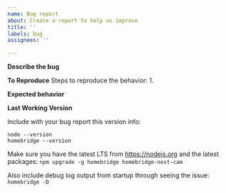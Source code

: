 ```yaml
---
name: Bug report
about: Create a report to help us improve
title: ''
labels: bug
assignees: ''

---
```

**Describe the bug**

**To Reproduce**
Steps to reproduce the behavior:
1. 

**Expected behavior**

**Last Working Version**

Include with your bug report this version info:
```
node --version
homebridge --version
```

Make sure you have the latest LTS from https://nodejs.org
and the latest packages: `npm upgrade -g homebridge homebridge-nest-cam`

Also include debug log output from startup through seeing the issue:
`homebridge -D`

